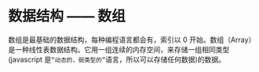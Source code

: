 
# 数据结构 —— 数组

数组是最基础的数据结构，每种编程语言都会有，索引以 0 开始。数组（Array）是一种线性表数据结构。它用一组连续的内存空间，来存储一组相同类型(javascript 是`“动态的，弱类型的”`语言，所以可以存储任何数据)的数据。

